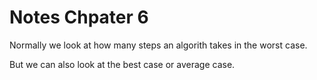 # Notes Chpater 6

Normally we look at how many steps an algorith takes in the worst case.

But we can also look at the best case or average case.
